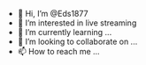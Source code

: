 - 👋 Hi, I’m @Eds1877
- 👀 I’m interested in live streaming
- 🌱 I’m currently learning ...
- 💞️ I’m looking to collaborate on ...
- 📫 How to reach me ...

<!---
Eds1877/Eds1877 is a ✨ special ✨ repository because its `README.md` (this file) appears on your GitHub profile.
You can click the Preview link to take a look at your changes.
--->
